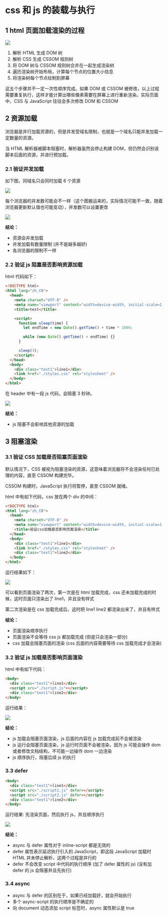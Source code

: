 # css 和 js 的装载与执行

## 1 html 页面加载渲染的过程

![](../pic/3_cssJsExec_20191120233819.png)

1. 解析 HTML 生成 DOM 树
2. 解析 CSS 生成 CSSOM 规则树
3. 将 DOM 树与 CSSOM 规则树合并在一起生成渲染树
4. 遍历渲染树开始布局，计算每个节点的位置大小信息
5. 将渲染树每个节点绘制到屏幕

这五个步骤并不一定一次性顺序完成。如果 DOM 或 CSSOM 被修改，以上过程需要重复执行，这样才能计算出哪些像素需要在屏幕上进行重新渲染。实际页面中，CSS 与 JavaScript 往往会多次修改 DOM 和 CSSOM

## 2 资源加载

浏览器是并行加载资源的，但是并发受域名限制，也就是一个域名只能并发加载一定数量的资源。

当 HTML 解析器被脚本阻塞时，解析器虽然会停止构建 DOM，但仍然会识别该脚本后面的资源，并进行预加载。

### 2.1 验证并发加载

如下图，同域名只会同时加载 6 个资源

![](../pic/5_cssJsExec_20191231174842.png)

每个浏览器的并发数可能会不一样（这个图搬运来的，实际情况可能不一致，随着浏览器更新默认值也可能变动），并发数可以设置更改

![](../pic/5_cssJsExec_20191231175931.png)

**结论：**

- 资源会并发加载
- 并发加载有数量限制 (并不是越多越好)
- 各浏览器的限制不一样

### 2.2 验证 js 阻塞是否影响资源加载

html 代码如下：

```html
<!DOCTYPE html>
<html lang="zh_CN">
  <head>
    <meta charset="UTF-8" />
    <meta name="viewport" content="width=device-width, initial-scale=1.0" />
    <title>test</title>

    <script>
      function sleep(time) {
        let endTime = new Date().getTime() + time * 1000;

        while (new Date().getTime() < endTime) {}
      }

      sleep(3);
    </script>
  </head>
  <body>
    <div class="text1">line1</div>
    <link href="./styles.css" rel="stylesheet" />
  </body>
</html>
```

在 header 中有一段 js 代码，会阻塞 3 秒钟。

![](../pic/5_cssJsExec_20200102174938.png)

**结论：**

- js 阻塞不会影响其他资源的加载

## 3 阻塞渲染

### 3.1 验证 CSS 加载是否阻塞页面渲染

默认情况下，CSS 被视为阻塞渲染的资源，这意味着浏览器将不会渲染任何已处理的内容，直至 CSSOM 构建完毕。

CSSOM 构建时，JavaScript 执行将暂停，直至 CSSOM 就绪。

html 中有如下代码，css 放在两个 div 的中间：

```html
<!DOCTYPE html>
<html lang="zh_CN">
  <head>
    <meta charset="UTF-8" />
    <meta name="viewport" content="width=device-width, initial-scale=1.0" />
    <title>验证css加载是否影响页面渲染</title>
  </head>
  <body>
    <div class="text1">line1</div>
    <link href="./styles.css" rel="stylesheet" />
    <div class="text1">line2</div>
  </body>
</html>
```

运行结果如下：

![](../pic/5_cssJsExec_20200102232358.png)

可以看到页面渲染了两次，第一次是在 html 加载完成，css 还未加载完成的时候，这时页面只渲染出了 line1，并且没有样式

第二次渲染是在 css 加载完成后，这时把 line1 line2 都渲染出来了，并且有样式

**结论：**

- 页面渲染顺序执行
- 页面渲染不会等待 css js 都加载完成 (但是只会渲染一部分)
- css 加载会阻塞页面的渲染 (css 后面的内容需要等待 css 加载完成才会渲染)

### 3.2 验证 js 加载是否影响页面渲染

html 中有如下代码：

```html
<body>
  <div class="text1">line1</div>
  <script src="./script.js"></script>
  <div class="text1">line2</div>
</body>
```

运行结果：

![](../pic/5_cssJsExec_20200103114030.png)

**结论：**

- js 加载会阻塞页面渲染，js 后面的内容在 js 加载完成前不会被渲染
- js 运行会阻塞页面渲染，js 运行时页面不会被渲染，因为 js 可能会操作 dom 或者修改文档结构，不可能一边操作 dom 一边渲染
- js 顺序执行，阻塞后续 js 的执行

### 3.3 defer

```html
<body>
  <div class="text1">line1</div>
  <script src="./script1.js" defer></script>
  <script src="./script2.js" defer></script>
  <div class="text1">line2</div>
</body>
```

运行结果: 先渲染页面，然后执行 js，并且顺序执行

![](../pic/5_cssJsExec_20200103141756.png)

**结论：**

- async 与 defer 属性对于 inline-script 都是无效的
- defer 属性表示延迟执行引入的 JavaScript，即这段 JavaScript 加载时 HTML 并未停止解析，这两个过程是并行的
- defer 不会改变 script 中代码的执行顺序 (加了 defer 属性的 js) (没有加 defer 的 js 会阻塞并且先执行)

### 3.4 async

- async 与 defer 的区别在于，如果已经加载好，就会开始执行
- 多个 async-script 的执行顺序是不确定的
- 向 document 动态添加 script 标签时，async 属性默认是 true

